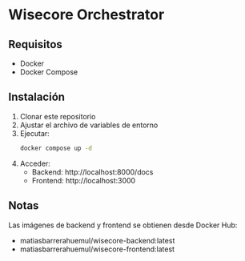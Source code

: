 # Wisecore Orchestrator

## Requisitos
- Docker
- Docker Compose

## Instalación
1. Clonar este repositorio
2. Ajustar el archivo de variables de entorno
3. Ejecutar:
   ```bash
   docker compose up -d
4. Acceder:
    - Backend: http://localhost:8000/docs
    - Frontend: http://localhost:3000

## Notas

Las imágenes de backend y frontend se obtienen desde Docker Hub:
- matiasbarrerahuemul/wisecore-backend:latest
- matiasbarrerahuemul/wisecore-frontend:latest